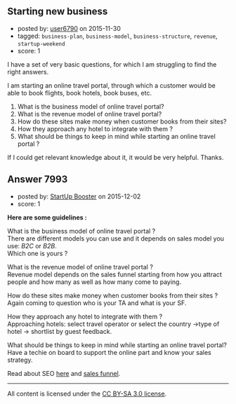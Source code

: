 ## Starting new business

- posted by: [user6790](https://stackexchange.com/users/7383833/user6790) on 2015-11-30
- tagged: `business-plan`, `business-model`, `business-structure`, `revenue`, `startup-weekend`
- score: 1

<p>I have a set of very basic questions, for which I am struggling to find the right answers.</p>

<p>I am starting an online travel portal, through which a customer would be able to book flights, book hotels, book buses, etc.</p>

<ol>
<li>What is the business model of online travel portal?</li>
<li>What is the revenue model of online travel portal?</li>
<li>How do these sites make money when customer books from their sites?</li>
<li>How they approach any hotel to integrate with them ?</li>
<li>What should be things to keep in mind while starting an online travel portal ?</li>
</ol>

<p>If I could get relevant knowledge about it, it would be very helpful.
Thanks.</p>



## Answer 7993

- posted by: [StartUp Booster](https://stackexchange.com/users/7401768/startup-booster) on 2015-12-02
- score: 1

<p><strong>Here are some guidelines :</strong></p>

<p>What is the business model of online travel portal ?<br />
There are different models you can use and it depends on sales model you use: <em>B2C</em> or <em>B2B</em>. <br />
Which one is yours ?</p>

<p>What is the revenue model of online travel portal ?<br />
Revenue model depends on the sales funnel starting from how you attract people and how many as well as how many come to paying.</p>

<p>How do these sites make money when customer books from their sites ?<br />
Again coming to question who is your TA and what is your SF.</p>

<p>How they approach any hotel to integrate with them ?<br />
Approaching hotels: select travel operator or select the country ->type of hotel -> shortlist by guest feedback.</p>

<p>What should be things to keep in mind while starting an online travel portal?<br />
Have a techie on board to support the online part and know your sales strategy.</p>

<p>Read about SEO <a href="http://start-up-booster.com/matt-anton-talks-about-seo-services/" rel="nofollow">here</a> and <a href="http://start-up-booster.com/the-new-sales-funnel/" rel="nofollow">sales funnel</a>.</p>




---

All content is licensed under the [CC BY-SA 3.0 license](https://creativecommons.org/licenses/by-sa/3.0/).
